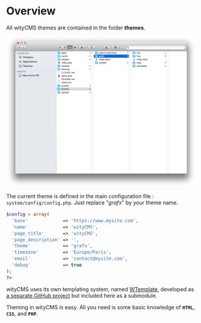 # Overview

All wityCMS themes are contained in the folder **themes**.

![](02-witycms-folders-theme.png)

The current theme is defined in the main configuration file : `system/config/config.php`. Just replace "*grafx*" by your theme name. 

```php
$config = array(
  'base'             => 'https://www.mysite.com',
  'name'             => 'wityCMS',
  'page_title'       => 'wityCMS',
  'page_description' => '',
  'theme'            => 'grafx',
  'timezone'         => 'Europe/Paris',
  'email'            => 'contact@mysite.com',
  'debug'            => true
);
?>
```

wityCMS uses its own templating system, named [WTemplate](https://github.com/Creatiwity/WTemplate), developed as [a separate GitHub project](https://github.com/Creatiwity/WTemplate) but included here as a submodule.

Theming in wityCMS is easy. All you need is some basic knowledge of **`HTML`**, **`CSS`**, and **`PHP`**.